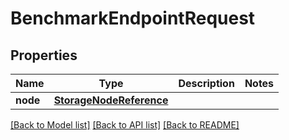 # BenchmarkEndpointRequest


## Properties

Name | Type | Description | Notes
------------ | ------------- | ------------- | -------------
**node** | [**StorageNodeReference**](StorageNodeReference.md) |  | 

[[Back to Model list]](../#documentation-for-models) [[Back to API list]](../#documentation-for-api-endpoints) [[Back to README]](../)



